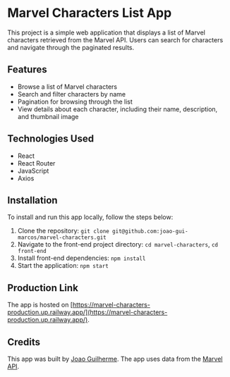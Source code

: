 # Marvel Characters List App

This project is a simple web application that displays a list of Marvel characters retrieved from the Marvel API. Users can search for characters and navigate through the paginated results.

## Features

- Browse a list of Marvel characters
- Search and filter characters by name
- Pagination for browsing through the list
- View details about each character, including their name, description, and thumbnail image

## Technologies Used

  * React
  * React Router
  * JavaScript
  * Axios

## Installation

To install and run this app locally, follow the steps below:

1. Clone the repository: `git clone git@github.com:joao-gui-marcos/marvel-characters.git`
2. Navigate to the front-end project directory: `cd marvel-characters`, `cd front-end`
3. Install front-end dependencies: `npm install`
4. Start the application: `npm start`

## Production Link

The app is hosted on [https://marvel-characters-production.up.railway.app/](https://marvel-characters-production.up.railway.app/).

## Credits

This app was built by [Joao Guilherme](https://github.com/joao-gui-marcos). The app uses data from the [Marvel API](https://developer.marvel.com/).
